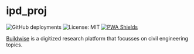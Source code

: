 # ipd_proj
![GitHub deployments](https://img.shields.io/github/deployments/shadyemansour/ipd_proj/production?logo=vercel&label=vercel)
![License: MIT](https://img.shields.io/badge/License-MIT-yellow.svg)
[![PWA Shields](https://www.pwa-shields.com/1.0.0/series/react/solid/blue/gray.svg)](https://ipd-proj-one.vercel.app/)

[Buildwise](https://ipd-proj-one.vercel.app/) is a digitized research platform that focusses on civil engineering topics.
